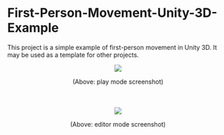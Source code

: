 # First-Person-Movement-Unity-3D-Example
<p>This project is a simple example of first-person movement in Unity 3D. It may be used as a template for other projects.</p>

<p align="center">
<img src="https://user-images.githubusercontent.com/1779628/165623033-37383a8a-e142-41a3-95fd-62b2df887056.png"/>
<div align="center">(Above: play mode screenshot)</div>
</p>

<p align="center" style="margin-top:50px">
<img src="https://user-images.githubusercontent.com/1779628/165624245-5eaf5d59-fd66-4d2f-ae19-4d776872ab20.png"/>
<div align="center">(Above: editor mode screenshot)</div>
</p>
